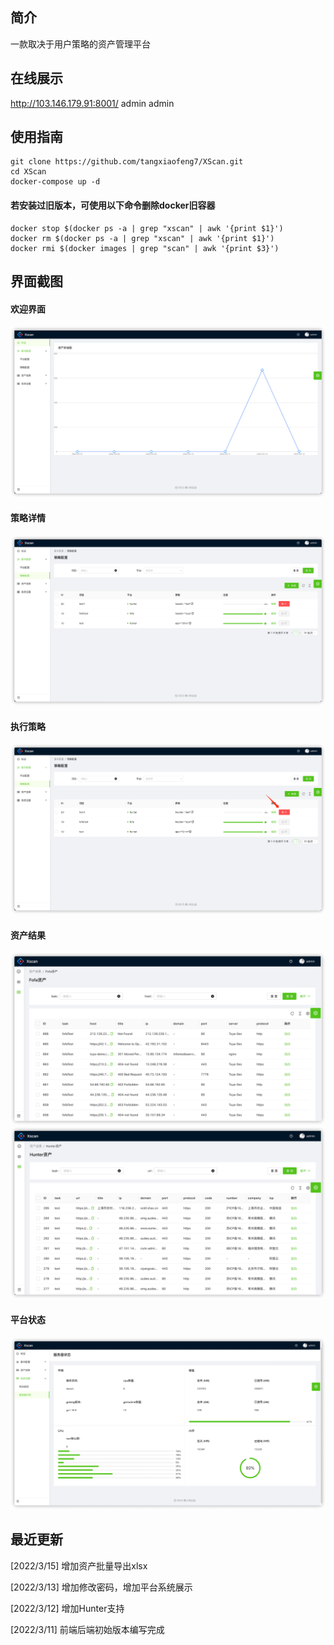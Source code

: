 ## 简介
一款取决于用户策略的资产管理平台

## 在线展示
http://103.146.179.91:8001/
admin 
admin

## 使用指南
```
git clone https://github.com/tangxiaofeng7/XScan.git
cd XScan
docker-compose up -d
```
#### 若安装过旧版本，可使用以下命令删除docker旧容器
```
docker stop $(docker ps -a | grep "xscan" | awk '{print $1}')
docker rm $(docker ps -a | grep "xscan" | awk '{print $1}')
docker rmi $(docker images | grep "scan" | awk '{print $3}')
```

## 界面截图
#### 欢迎界面
![img.png](images/welcome.png)
#### 策略详情
![img.png](images/rule.png)
#### 执行策略
![img.png](images/excute.png)
#### 资产结果
![img.png](images/fofalist.png)
![img.png](images/hunterlist.png)
#### 平台状态
![img.png](images/sys.png)

## 最近更新
[2022/3/15] 增加资产批量导出xlsx</p>
[2022/3/13] 增加修改密码，增加平台系统展示</p>
[2022/3/12] 增加Hunter支持</p>
[2022/3/11] 前端后端初始版本编写完成</p>